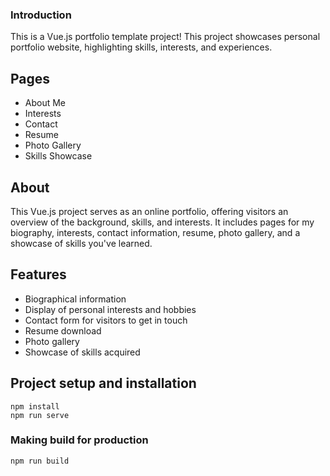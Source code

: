 ### Introduction
This is a Vue.js portfolio template project! This project showcases personal portfolio website, highlighting skills, interests, and experiences.

## Pages

- About Me
- Interests
- Contact
- Resume
- Photo Gallery
- Skills Showcase

## About

This Vue.js project serves as an online portfolio, offering visitors an overview of the background, skills, and interests. It includes pages for my biography, interests, contact information, resume, photo gallery, and a showcase of skills you've learned.

## Features

- Biographical information
- Display of personal interests and hobbies
- Contact form for visitors to get in touch
- Resume download
- Photo gallery
- Showcase of skills acquired


## Project setup and installation
```
npm install
npm run serve
```

### Making build for production
```
npm run build
```
